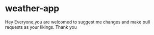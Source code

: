# weather-app
Hey Everyone,you are welcomed to suggest me changes and make pull requests as your likings. Thank you
